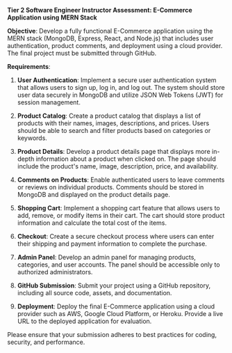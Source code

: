 **Tier 2 Software Engineer Instructor Assessment: E-Commerce Application using MERN Stack**

**Objective**: Develop a fully functional E-Commerce application using the MERN stack (MongoDB, Express, React, and Node.js) that includes user authentication, product comments, and deployment using a cloud provider. The final project must be submitted through GitHub.

**Requirements**:

1. **User Authentication**: Implement a secure user authentication system that allows users to sign up, log in, and log out. The system should store user data securely in MongoDB and utilize JSON Web Tokens (JWT) for session management.

2. **Product Catalog**: Create a product catalog that displays a list of products with their names, images, descriptions, and prices. Users should be able to search and filter products based on categories or keywords.

3. **Product Details**: Develop a product details page that displays more in-depth information about a product when clicked on. The page should include the product's name, image, description, price, and availability.

4. **Comments on Products**: Enable authenticated users to leave comments or reviews on individual products. Comments should be stored in MongoDB and displayed on the product details page.

5. **Shopping Cart**: Implement a shopping cart feature that allows users to add, remove, or modify items in their cart. The cart should store product information and calculate the total cost of the items.

6. **Checkout**: Create a secure checkout process where users can enter their shipping and payment information to complete the purchase.

7. **Admin Panel**: Develop an admin panel for managing products, categories, and user accounts. The panel should be accessible only to authorized administrators.

8. **GitHub Submission**: Submit your project using a GitHub repository, including all source code, assets, and documentation.

9. **Deployment**: Deploy the final E-Commerce application using a cloud provider such as AWS, Google Cloud Platform, or Heroku. Provide a live URL to the deployed application for evaluation.

Please ensure that your submission adheres to best practices for coding, security, and performance.
